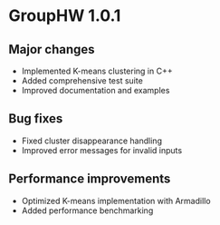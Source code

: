 # GroupHW 1.0.1

## Major changes
* Implemented K-means clustering in C++
* Added comprehensive test suite
* Improved documentation and examples

## Bug fixes
* Fixed cluster disappearance handling
* Improved error messages for invalid inputs

## Performance improvements
* Optimized K-means implementation with Armadillo
* Added performance benchmarking 